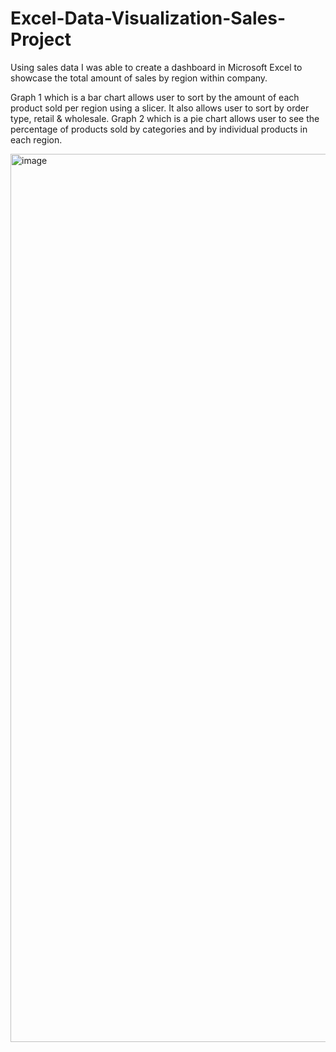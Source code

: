 # Excel-Data-Visualization-Sales-Project

Using sales data I was able to create a dashboard in Microsoft Excel to showcase the total amount of sales by region within company. 

Graph 1 which is a bar chart allows user to sort by the amount of each product sold per region using a slicer. It also allows user to sort by order type, retail & wholesale.
Graph 2 which is a pie chart allows user to see the percentage of products sold by categories and by individual products in each region.

<img width="1421" alt="image" src="https://user-images.githubusercontent.com/104981881/221383885-a87632da-36c4-490c-8fd4-b11944e7397b.png">
